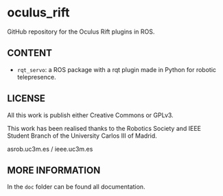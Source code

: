 # oculus_rift

GitHub repository for the Oculus Rift plugins in ROS.

## CONTENT

- `rqt_servo`: a ROS package with a rqt plugin made in Python for robotic telepresence.

## LICENSE

All this work is publish either Creative Commons or GPLv3.

This work has been realised thanks to the Robotics Society and IEEE Student Branch of the University Carlos III of Madrid.

asrob.uc3m.es / ieee.uc3m.es

## MORE INFORMATION

In the `doc` folder can be found all documentation.
